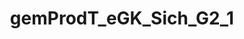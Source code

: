 ---
title: gemProdT_eGK_Sich_G2_1
linkTitle: gemProdT_eGK_Sich_G2_1
description: >
  Bestätigungsgegenstand Sicherheit für die Herausgabe- und Nutzungsprozesse der eGK
---